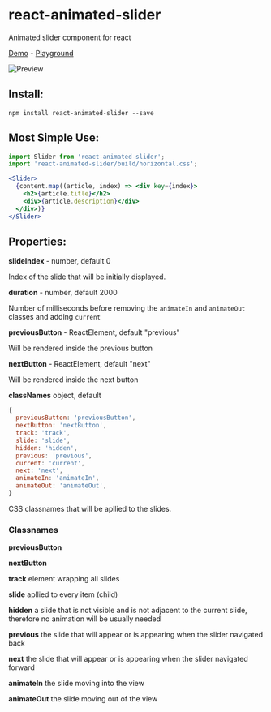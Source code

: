 # react-animated-slider
Animated slider component for react

[Demo](https://p582xl40j.codesandbox.io/) - [Playground](https://codesandbox.io/s/p582xl40j)

![Preview](https://im4.ezgif.com/tmp/ezgif-4-bb60192ed9.webp)

## Install:

```
npm install react-animated-slider --save
```

## Most Simple Use:

```jsx
import Slider from 'react-animated-slider';
import 'react-animated-slider/build/horizontal.css';

<Slider>
  {content.map((article, index) => <div key={index}>
    <h2>{article.title}</h2>
    <div>{article.description}</div>
  </div>)}
</Slider>
```
## Properties:
**slideIndex** - number, default 0

Index of the slide that will be initially displayed.

**duration** - number, default 2000

Number of milliseconds before removing the `animateIn` and `animateOut` classes and adding `current`

**previousButton** - ReactElement, default "previous"

Will be rendered inside the previous button

**nextButton** - ReactElement, default "next"

Will be rendered inside the next button

**classNames** object, default

```js
{
  previousButton: 'previousButton',
  nextButton: 'nextButton',
  track: 'track',
  slide: 'slide',
  hidden: 'hidden',
  previous: 'previous',
  current: 'current',
  next: 'next',
  animateIn: 'animateIn',
  animateOut: 'animateOut',
}
```

CSS classnames that will be apllied to the slides.

### Classnames

**previousButton**

**nextButton**

**track** element wrapping all slides

**slide** apllied to every item (child)

**hidden** a slide that is not visible and is not adjacent to the current slide, therefore no animation will be usually needed

**previous** the slide that will appear or is appearing when the slider navigated back

**next** the slide that will appear or is appearing when the slider navigated forward

**animateIn** the slide moving into the view

**animateOut** the slide moving out of the view
